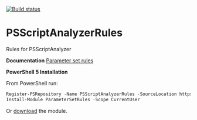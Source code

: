 ﻿[![Build status](https://ci.appveyor.com/api/projects/status/ql5p4n4u6klxakur?svg=true)](https://ci.appveyor.com/project/LaurentDardenne/psscriptanalyzerrules)
# PSScriptAnalyzerRules
Rules for PSScriptAnalyzer   

**Documentation**
 [Parameter set rules](https://github.com/LaurentDardenne/PSScriptAnalyzerRules/tree/master/Modules/ParameterSetRules/RuleDocumentation)


**PowerShell 5 Installation**

From PowerShell run:
```Powershell
Register-PSRepository -Name PSScriptAnalyzerRules -SourceLocation https://ci.appveyor.com/nuget/PSScriptAnalyzerRules
Install-Module ParameterSetRules -Scope CurrentUser 
```
Or [download](https://ci.appveyor.com/project/LaurentDardenne/psscriptanalyzerrules/build/artifacts) the module.

